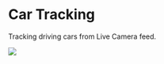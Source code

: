 # Car Tracking
Tracking driving cars from Live Camera feed.

<img src="https://user-images.githubusercontent.com/79513906/130645013-67e6efed-78e7-423c-ba16-c55a3543bca3.png">
